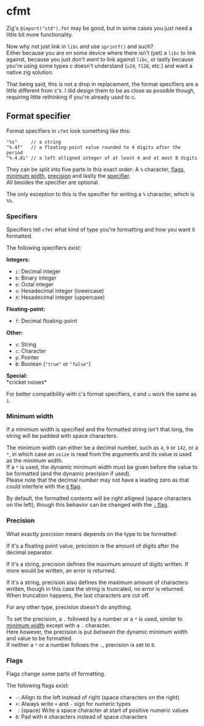# cfmt

Zig's `@import("std").fmt` may be good, but in some cases you just need a little bit more functionality.

Now why not just link in `libc` and use `sprintf()` and such? <br/>
Either because you are on some device where there isn't (yet) a `libc` to link against,
because you just don't *want* to link against `libc`,
or lastly because you're using some types c doesn't understand (`u19`, `f128`, etc.) and want a native zig solution.

That being said, this is not a drop in replacement, the format specifiers are a little different from c's.
I did design them to be as close as possible though, requiring little rethinking if you're already used to c.

## Format specifier

Format specifiers in `cfmt` look something like this:
```zig
"%s"     // a string
"%.4f"   // a floating-point value rounded to 4 digits after the period
"%-4.8i" // a left alligned integer of at least 4 and at most 8 digits
```

They can be split into five parts in this exact order:
A `%` character,
[flags](#flags),
[minimum width](#minimum-width),
[precision](#precision) and lastly
the [specifier](#specifiers). <br/>
All besides the specifier are optional.

The only exception to this is the specifier for writing a `%` character, which is `%%`.

### Specifiers

Specifiers tell `cfmt` what kind of type you're formatting and how you want it formatted.

The following specifiers exist:

**Integers:**
- `i`: Decimal integer
- `b`: Binary integer
- `o`: Octal integer
- `x`: Hexadecimal integer (lowercase)
- `X`: Hexadecimal integer (uppercase)

**Floating-point:**
- `f`: Decimal floating-point
<!-- `e`: Decimal scientific notation (lowercase) -->
<!-- `E`: Decimal scientific notation (uppercase) -->
<!-- `a`: Hexadecimal floating-point (lowercase)  -->
<!-- `A`: Hexadecimal floating-point (uppercase)  -->

**Other:**
- `s`: String
- `c`: Character
- `p`: Pointer
- `B`: Boolean (`"true"` or `"false"`)

**Special:**
<br/> \*cricket noises\*
<!-- - `n`: Writes characters written so far to a `*usize` -->

For better compatibility with c's format specifiers, `d` and `u` work the same as `i`.

### Minimum width

If a minimum width is specified and the formatted string isn't that long, the string will be padded with space characters.

The minimum width can either be a decimal number, such as `4`, `9` or `142`,
or a `*`, in which case an `usize` is read from the arguments and its value is used as the minimum width. <br/>
If a `*` is used, the dynamic minimum width must be given before the value to be formatted (and the dynamic precision if used). <br/>
Please note that the decimal number may not have a leading zero as that could interfere with the [`0` flag](#flags).

By default, the formatted contents will be right alligned (space characters on the left),
though this behavior can be changed with the [`-` flag](#flags).

### Precision

What exactly *precision* means depends on the type to be formatted:

If it's a floating point value, precision is the amount of digits after the decimal separator.

If it's a string, precision defines the maximum amount of digits written.
If more would be written, an error is returned.

If it's a string, precision also defines the maximum amount of characters written,
though in this case the string is truncated, no error is returned.
When truncation happens, the last characters are cut off.
<!-- maybe making precision negative could make it truncate the first characters instead? -->
<!-- maybe add a way to make it throw an error instead, maybe by putting a `!` after the `.` -->

For any other type, precision doesn't do anything.

To set the precision, a `.` followed by a number or a `*` is used, similar to [minimum width](#minimum-width) except with a `.` character. <br/>
Here however, the precision is put *between* the dynamic minimum width and value to be formatted. <br/>
If neither a `*` or a number follows the `.`, precision is set to `0`.

### Flags

Flags change some parts of formatting.

The following flags exist:
- `-`: Allign to the left instead of right (space characters on the right)
- `+`: Always write `+` and `-` sign for numeric types
- ` `: (space) Write a space character at start of positive numeric values
- `0`: Pad with `0` characters instead of space characters
<!-- `#`: Always write decimal separator for floating-point values -->

